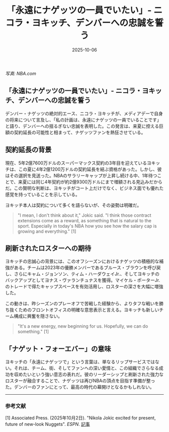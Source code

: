 ﻿---
title: "「永遠にナゲッツの一員でいたい」- ニコラ・ヨキッチ、デンバーへの忠誠を誓う"
date: 2025-10-06
tags: [NBA, ニコラ・ヨキッチ, ナゲッツ, 契約]
category: nba
image: /ltb-blog/nba_images/Jokic-Commits-to-Nuggets-Forever.png
description: "ニコラ・ヨキッチの契約延長を分析。デンバーの体制とリーグへの影響を整理して解説します。"
---
*写真: NBA.com*

## 「永遠にナゲッツの一員でいたい」- ニコラ・ヨキッチ、デンバーへの忠誠を誓う

デンバー・ナゲッツの絶対的エース、ニコラ・ヨキッチが、メディアデーで自身の将来について言及し、「私の計画は、永遠にナゲッツの一員でいることです」と語り、デンバーへの揺るぎない忠誠を表明した。この発言は、来夏に控える巨額の契約延長の可能性と相まって、ナゲッツファンを熱狂させている。

## 契約延長の背景

現在、5年2億7600万ドルのスーパーマックス契約の3年目を迎えているヨキッチは、この夏に4年2億1200万ドルの契約延長を結ぶ資格があった。しかし、彼はその選択を見送った。NBAのサラリーキャップが上昇し続ける中、1年待つことで、来夏には同じ4年契約が約2億9300万ドルにまで増額される見込みだからだ。この賢明な判断は、ヨキッチがコート上だけでなく、ビジネス面でも優れた感覚を持っていることを示している。

ヨキッチ本人は契約について多くを語らないが、その姿勢は明確だ。

> "I mean, I don't think about it," Jokic said. "I think those contract extensions come as a reward, as something that is natural to the sport. Especially in today's NBA how you see how the salary cap is growing and everything." [1]

## 刷新されたロスターへの期待

ヨキッチの忠誠心の背景には、このオフシーズンにおけるナゲッツの積極的な補強がある。チームは2023年の優勝メンバーであるブルース・ブラウンを呼び戻し、さらにキャム・ジョンソン、ティム・ハーダウェイJr.、そしてヨキッチのバックアップとしてヨナス・ヴァランチュナスを獲得。マイケル・ポーターJr.のトレードで得たキャップスペースを有効活用し、ロスターの深さを大幅に増強した。

この動きは、昨シーズンのプレーオフで苦戦した経験から、よりタフな戦いを勝ち抜くためのフロントオフィスの明確な意思表示と言える。ヨキッチも新しいチーム構成に興奮を隠さない。

> "It's a new energy, new beginning for us. Hopefully, we can do something." [1]

## 「ナゲット・フォーエバー」の意味

ヨキッチの「永遠にナゲッツで」という言葉は、単なるリップサービスではない。それは、チーム、街、そしてファンへの深い愛情と、この組織でさらなる成功を収めたいという強い意志の表れだ。彼のリーダーシップと刷新された強力なロスターが融合することで、ナゲッツは再びNBAの頂点を目指す準備が整った。デンバーのファンにとって、最高の時代の幕開けとなるかもしれない。

---

### 参考文献

[1] Associated Press. (2025年10月2日). "Nikola Jokic excited for present, future of new-look Nuggets". *ESPN*. [記事](https://www.espn.com/nba/story/_/id/46469065/nikola-jokic-excited-present-future-new-look-nuggets)

